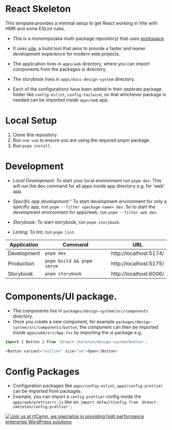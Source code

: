 # React Skeleton

This template provides a minimal setup to get React working in Vite with HMR and some ESLint rules.

- This is a monorepo(aka multi-package repository) that uses [workspace](https://pnpm.io/workspaces).
- It uses [vite](https://vite.dev/), a build tool that aims to provide a faster and leaner development experience for modern web projects.

- The application lives in `apps/web` directory, where you can import components from the packages ui directory.
- The storybook lives in `apps/docs-design-system` directory.
- Each of the configurations have been added in their separate package folder like `config-eslint`,
  `config-tailwind`, so that whichever package is needed can be imported inside `apps/web` app.

# Local Setup

1. Clone this repository
2. Run `nvm use` to ensure you are using the required pnpm package.
3. Run `pnpm install`.

# Development
- *Local Development:* To start your local environment run `pnpm dev`.
  This will run the dev command for all apps inside app directory e.g. for 'web' app.
- *Specific app development:*" To start development environment for only a specific app, run `pnpm --filter <package-name> dev`.
  So to start the development environment for apps/web, run `pnpm --filter web dev`.

- *Storybook:* To start storybook, run `pnpm storybook`.
- *Linting:* To lint, run `pnpm lint`.

| Application | Command                     | URL                   |
|-------------|-----------------------------|-----------------------|
| Development | `pnpm dev`                  | http://localhost:5174/|
| Production  | `pnpm build && pnpm serve`  | http://localhost:5175/|
| Storybook   | `pnpm storybook`            | http://localhost:6006/|

# Components/UI package.
- The components live in `packages/design-system/src/components` directory.
- Once you create a new component, for example `packages/design-system/src/components/button`, the
  component can then be imported inside `apps/web/src/App.tsx` by importing the ui package
  e.g.
 ```javascript
import { Button } from '@react-skeleton/design-system/button';

<Button variant="outline" size="sm">Open</Button>
```
# Config Packages
- Configuration packages like `apps/config-eslint`, `apps/config-prettier` can be imported from packages.
- Example, you can import a `config-prettier` config inside the `apps/web/prettierrc.js` like so:
  `import defaultConfig from '@react-skeleton/config-prettier';`

<a href="https://rtcamp.com/"><img src="https://rtcamp.com/wp-content/uploads/sites/2/2019/04/github-banner@2x.png" alt="Join us at rtCamp, we specialize in providing high performance enterprise WordPress solutions"></a>
